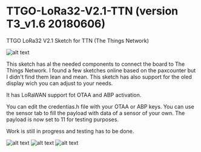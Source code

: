 # TTGO-LoRa32-V2.1-TTN (version T3_v1.6 20180606)

TTGO LoRa32 V2.1 Sketch for TTN (The Things Network)

![alt text](https://github.com/rwanrooy/TTGO-LoRa32-V2.1-TTN/blob/master/img/ttgo%20lora32%20board.png)

This sketch has al the needed components to connect the board to The Things Network. I found a few sketches online based on the paxcounter but I didn't find them lean and mean. This sketch has also support for the oled display wich you can adjust to your needs.

It has LoRaWAN support fot OTAA and ABP activation.

You can edit the credentias.h file with your OTAA or ABP keys. You can use the sensor tab to fill the payload with data of a sensor of your own. The payload is now set to 11 for testing purposes.

Work is still in progress and testing has to be done.

![alt text](https://github.com/rwanrooy/TTGO-LoRa32-V2.1-TTN/blob/master/img/pin%20schematic.png)
![alt text](https://github.com/rwanrooy/TTGO-LoRa32-V2.1-TTN/blob/master/img/board%20versions.png)
![alt text](https://github.com/rwanrooy/TTGO-LoRa32-V2.1-TTN/blob/master/img/pin%20schematic%20v1.5%20and%201.6.png)

